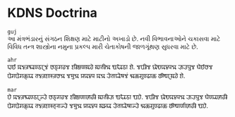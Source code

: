 # KDNS Doctrina

`guj`  
આ મંત્રભંડારનું સંગઠન શિક્ષણ માટે માટીનો અખાડો છે. નવી 
વિભાવનાઓને ચકાસવા માટે વિવિધ તન્ત્ર શાસ્ત્રોના નમુના 
પ્રકલ્પ મારી ચેતાકોષની જાળગૂંથણ સુધરવા માટે છે. 

`ahr`  
𑘮𑘰𑘃 𑘦𑘡𑘿𑘝𑘿𑘨𑘥𑘰𑘜𑘿𑘚𑘰𑘨𑘡𑘽 𑘭𑘒𑘿𑘐𑘙𑘡 𑘫𑘲𑘎𑘿𑘬𑘜𑘦𑘰𑘘𑘹 𑘦𑘰𑘰𑘝𑘲𑘡𑘰 𑘁𑘏𑘰𑘚𑘰 𑘫𑘹. 𑘡𑘪𑘲𑘡 𑘤𑘻𑘠𑘎𑘩𑘿𑘢𑘡𑘰 𑘓𑘰𑘓𑘢𑘳𑘡 𑘑𑘹𑘃𑘭𑘡 𑘪𑘹𑘐𑘪𑘹𑘐𑘯𑘿𑘧𑘰 𑘝𑘡𑘿𑘝𑘿𑘨𑘫𑘰𑘭𑘿𑘝𑘿𑘨𑘭𑘡𑘰 𑘡𑘦𑘳𑘡𑘰 𑘢𑘿𑘨𑘎𑘩𑘿𑘢 𑘦𑘡𑘰 𑘓𑘹𑘝𑘰𑘎𑘻𑘬𑘡𑘽 𑘕𑘰𑘯𑘐𑘳𑘜𑘿𑘛𑘰𑘯 𑘭𑘳𑘠𑘰𑘨𑘦𑘰𑘘𑘹 𑘫𑘹.
 
`mar`  
𑘮𑘹 𑘦𑘡𑘿𑘝𑘿𑘨𑘥𑘰𑘜𑘿𑘚𑘰𑘨𑘗𑘿𑘓𑘹 𑘭𑘒𑘿𑘐𑘙𑘡 𑘫𑘲𑘎𑘿𑘬𑘜𑘰𑘭𑘰𑘙𑘲 𑘦𑘰𑘰𑘝𑘲𑘓𑘰 𑘁𑘏𑘰𑘚𑘰 𑘁𑘮𑘹. 𑘡𑘪𑘲𑘡 𑘤𑘻𑘠𑘎𑘩𑘿𑘢𑘡𑘰 𑘓𑘰𑘓𑘢𑘳𑘡 𑘑𑘹𑘜𑘿𑘧𑘰𑘭𑘰𑘙𑘲 𑘪𑘹𑘐𑘪𑘹𑘐𑘯𑘿𑘧𑘰 𑘝𑘡𑘿𑘝𑘿𑘨𑘫𑘰𑘭𑘿𑘝𑘿𑘨𑘰𑘗𑘿𑘓𑘹 𑘡𑘦𑘳𑘡𑘰 𑘢𑘿𑘨𑘎𑘩𑘿𑘢 𑘦𑘰𑘖𑘿𑘧𑘰 𑘓𑘹𑘝𑘰𑘎𑘻𑘬𑘰𑘗𑘿𑘓𑘹 𑘕𑘰𑘯𑘐𑘳𑘜𑘿𑘛𑘰𑘯 𑘭𑘳𑘠𑘰𑘨𑘿𑘜𑘰𑘭𑘰𑘙𑘲 𑘁𑘮𑘹.


